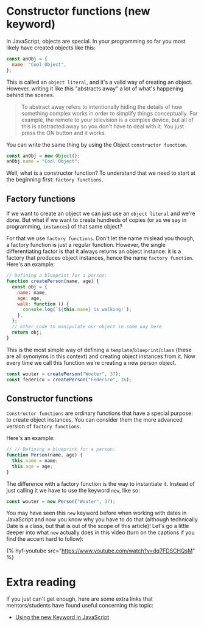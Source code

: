 # Constructor functions (new keyword)

In JavaScript, objects are special. In your programming so far you most likely have created objects like this:

```js
const anObj = {
  name: "Cool Object",
};
```

This is called an `object literal`, and it's a valid way of creating an object. However, writing it like this "abstracts away" a lot of what's happening behind the scenes.

> To abstract away refers to intentionally hiding the details of how something complex works in order to simplify things conceptually. For example, the remote to your television is a complex device, but all of this is abstracted away so you don't have to deal with it. You just press the ON button and it works.

You can write the same thing by using the Object `constructor function`.

```js
const anObj = new Object();
anObj.name = "Cool Object";
```

Well, what is a constructor function? To understand that we need to start at the beginning first: `factory functions`.

## Factory functions

If we want to create an object we can just use an `object literal` and we're done. But what if we want to create hundreds of copies (or as we say in programming, `instances`) of that same object?

For that we use `factory functions`. Don't let the name mislead you though, a factory function is just a regular function. However, the single differentiating factor is that it always returns an object instance: it is a factory that produces object instances, hence the name `factory function`. Here's an example:

```js
// Defining a blueprint for a person:
function createPerson(name, age) {
  const obj = {
    name: name,
    age: age,
    walk: function () {
      console.log(`${this.name} is walking!`);
    },
  };
  // other code to manipulate our object in some way here
  return obj;
}
```

This is the most simple way of defining a `template`/`blueprint`/`class` (these are all synonyms in this context) and creating object instances from it. Now every time we call this function we're creating a new person object.

```js
const wouter = createPerson("Wouter", 37);
const federico = createPerson("Federico", 36);
```

## Constructor functions

`Constructor functions` are ordinary functions that have a special purpose: to create object instances. You can consider them the more advanced version of `factory functions`.

Here's an example:

```js
// // Defining a blueprint for a person:
function Person(name, age) {
  this.name = name;
  this.age = age;
}
```

The difference with a factory function is the way to instantiate it. Instead of just calling it we have to use the keyword `new`, like so:

```js
const wouter = new Person("Wouter", 37);
```

You may have seen this `new` keyword before when working with dates in JavaScript and now you know why you have to do that (although technically Date is a class, but that is out of the scope of this article)! Let's go a little deeper into what `new` actually does in this video (turn on the captions if you find the accent hard to follow):

{% hyf-youtube src="https://www.youtube.com/watch?v=dq7FDSCHQsM" %}

# Extra reading

If you just can't get enough, here are some extra links that mentors/students have found useful concerning this topic:

- [Using the new Keyword in JavaScript](https://www.youtube.com/watch?v=I2CdrKlPdAY)

